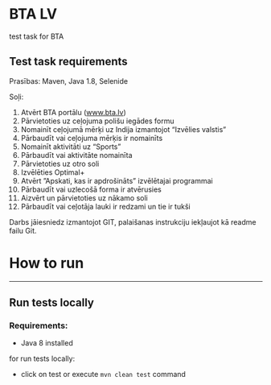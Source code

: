 # BTA LV
test task for BTA

## Test task requirements
Prasības: Maven, Java 1.8, Selenide

Soļi:
1. Atvērt BTA portālu (www.bta.lv)
2. Pārvietoties uz ceļojuma polišu iegādes formu
3. Nomainīt ceļojumā mērķi uz Indija izmantojot “Izvēlies valstis”
4. Pārbaudīt vai ceļojuma mērķis ir nomainīts
5. Nomainīt aktivitāti uz “Sports”
6. Pārbaudīt vai aktivitāte nomainīta
7. Pārvietoties uz otro soli
8. Izvēlēties Optimal+
9. Atvērt ”Apskati, kas ir apdrošināts” izvēlētajai programmai
10. Pārbaudīt vai uzlecošā forma ir atvērusies
11. Aizvērt un pārvietoties uz nākamo soli
12. Pārbaudīt vai ceļotāja lauki ir redzami un tie ir tukši

Darbs jāiesniedz izmantojot GIT, palaišanas instrukciju iekļaujot kā readme failu Git.

# How to run
___
## Run tests locally
### Requirements:
* Java 8 installed

for run tests locally:
- click on test or execute ```mvn clean test``` command